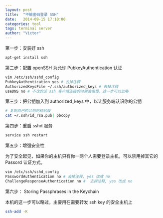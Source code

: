 ```yaml
---
layout: post
title:  "不输密码登录 SSH"
date:   2014-09-15 17:10:00
categories: tool
tags: terminal server
author: "Victor"
---
```


第一步：安装好 ssh

```bash
apt-get install ssh
```

第二步：配置 openSSH 为允许 PubkeyAuthentication 认证

```bash
vim /etc/ssh/sshd_config
PubkeyAuthentication yes # 去掉注释
AuthorizedKeysFile ~/.ssh/authorized_keys # 去掉注释
useDNS no # 不改的话 ssh 客户端连接的时候会很慢，这一步可以忽略
```
第三步：把公钥加入到 authorized_keys 中，以让服务端认识你的公钥

```bash
# 复制自己的公钥到粘贴板
cat ~/.ssh/id_rsa.pub| pbcopy
```

第四步：重启 sshd 服务

```bash
service ssh restart
```

第五步：增强安全性

为了安全起见，如果你的主机只有你一两个人需要登录主机，可以禁用掉其它的 Passord 认证方式。

```bash
vim /etc/ssh/sshd_config
PasswordAuthentication no # 去掉注释, yes 改成 no
ChallengeResponseAuthentication no #  去掉注释, yes 改成 no
```

第六步： Storing Passphrases in the Keychain

本机的这一步可以略过，主要用在需要转发 ssh key 的安全主机上

```bash
ssh-add -K
```
